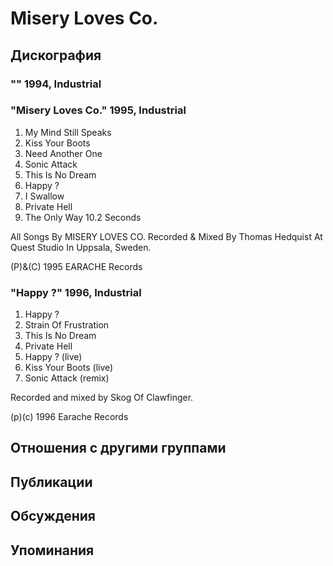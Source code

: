 # Misery Loves Co.



## Дискография

### "" 1994, Industrial



### "Misery Loves Co." 1995, Industrial

1. My Mind Still Speaks
2. Kiss Your Boots
3. Need Another One
4. Sonic Attack
5. This Is No Dream
6. Happy ?
7. I Swallow
8. Private Hell
9. The Only Way
10.2 Seconds

All Songs By MISERY LOVES CO.
Recorded & Mixed By Thomas Hedquist At Quest Studio In Uppsala, Sweden.

(P)&(C) 1995 EARACHE Records

### "Happy ?" 1996, Industrial

1. Happy ?
2. Strain Of Frustration
3. This Is No Dream
4. Private Hell
5. Happy ? (live)
6. Kiss Your Boots (live)
7. Sonic Attack (remix)

Recorded and mixed by Skog Of
Clawfinger.

(p)(c) 1996 Earache Records


## Отношения с другими группами


## Публикации


## Обсуждения


## Упоминания

